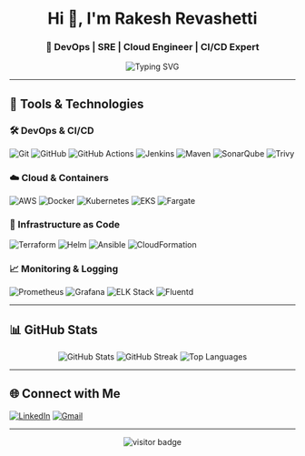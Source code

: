<h1 align="center">Hi 👋, I'm Rakesh Revashetti</h1>
<h3 align="center">🚀 DevOps | SRE | Cloud Engineer | CI/CD Expert</h3>

<p align="center">
  <img src="https://readme-typing-svg.herokuapp.com?font=Fira+Code&pause=1000&color=F7A41D&center=true&vCenter=true&width=435&lines=Automating+Everything+%F0%9F%9A%80;Building+on+AWS+Cloud+%E2%98%81%EF%B8%8F;CI%2FCD+Pipelines+%F0%9F%9A%A8;Monitoring+%7C+Logging+%7C+Scaling" alt="Typing SVG" />
</p>

---

## 🔧 Tools & Technologies

### 🛠️ DevOps & CI/CD
![Git](https://img.shields.io/badge/Git-F05032?logo=git&logoColor=white&style=for-the-badge)
![GitHub](https://img.shields.io/badge/GitHub-181717?logo=github&logoColor=white&style=for-the-badge)
![GitHub Actions](https://img.shields.io/badge/GitHub%20Actions-2088FF?logo=github-actions&logoColor=white&style=for-the-badge)
![Jenkins](https://img.shields.io/badge/Jenkins-D24939?logo=jenkins&logoColor=white&style=for-the-badge)
![Maven](https://img.shields.io/badge/Maven-C71A36?logo=apache-maven&logoColor=white&style=for-the-badge)
![SonarQube](https://img.shields.io/badge/SonarQube-4E9BCD?logo=sonarqube&logoColor=white&style=for-the-badge)
![Trivy](https://img.shields.io/badge/Trivy-512DA8?logo=trivy&logoColor=white&style=for-the-badge)

### ☁️ Cloud & Containers
![AWS](https://img.shields.io/badge/AWS-232F3E?logo=amazon-aws&logoColor=white&style=for-the-badge)
![Docker](https://img.shields.io/badge/Docker-2496ED?logo=docker&logoColor=white&style=for-the-badge)
![Kubernetes](https://img.shields.io/badge/Kubernetes-326CE5?logo=kubernetes&logoColor=white&style=for-the-badge)
![EKS](https://img.shields.io/badge/EKS-FF9900?logo=amazon-eks&logoColor=white&style=for-the-badge)
![Fargate](https://img.shields.io/badge/Fargate-FF4F00?logo=aws-fargate&logoColor=white&style=for-the-badge)

### 🧱 Infrastructure as Code
![Terraform](https://img.shields.io/badge/Terraform-623CE4?logo=terraform&logoColor=white&style=for-the-badge)
![Helm](https://img.shields.io/badge/Helm-0F1689?logo=helm&logoColor=white&style=for-the-badge)
![Ansible](https://img.shields.io/badge/Ansible-EE0000?logo=ansible&logoColor=white&style=for-the-badge)
![CloudFormation](https://img.shields.io/badge/CloudFormation-3B3B3B?logo=amazon-aws&logoColor=white&style=for-the-badge)

### 📈 Monitoring & Logging
![Prometheus](https://img.shields.io/badge/Prometheus-E6522C?logo=prometheus&logoColor=white&style=for-the-badge)
![Grafana](https://img.shields.io/badge/Grafana-F46800?logo=grafana&logoColor=white&style=for-the-badge)
![ELK Stack](https://img.shields.io/badge/ELK-005571?logo=elastic&logoColor=white&style=for-the-badge)
![Fluentd](https://img.shields.io/badge/Fluentd-2688C4?logo=fluentd&logoColor=white&style=for-the-badge)

---

## 📊 GitHub Stats

<p align="center">
  <img src="https://github-readme-stats.vercel.app/api?username=rakeshrevashetti&show_icons=true&theme=tokyonight" alt="GitHub Stats" />
  <img src="https://github-readme-streak-stats.herokuapp.com/?user=rakeshrevashetti&theme=tokyonight" alt="GitHub Streak" />
  <img src="https://github-readme-stats.vercel.app/api/top-langs/?username=rakeshrevashetti&layout=compact&theme=tokyonight" alt="Top Languages" />
</p>

---

## 🌐 Connect with Me

[![LinkedIn](https://img.shields.io/badge/LinkedIn-blue?style=for-the-badge&logo=linkedin&logoColor=white)](https://www.linkedin.com/in/yourname/)
[![Gmail](https://img.shields.io/badge/Gmail-D14836?logo=gmail&logoColor=white&style=for-the-badge)](mailto:youremail@gmail.com)

---

<p align="center">
  <img src="https://komarev.com/ghpvc/?username=rakeshrevashetti&label=Profile%20views&color=0e75b6&style=flat" alt="visitor badge"/>
</p>
